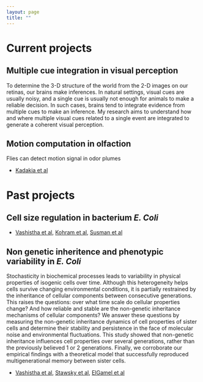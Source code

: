 ```yaml
---
layout: page
title: ""
---
```

# Current projects
## Multiple cue integration in visual perception
To determine the 3-D structure of the world from the 2-D images on our retinas, our brains make inferences. In natural settings, visual cues are usually noisy, and a single cue is usually not enough for animals to make a reliable decision. In such cases, brains tend to integrate evidence from multiple cues to make an inference.  My research aims to understand how and where multiple visual cues related to a single event are integrated to generate a coherent visual perception.  

## Motion computation in olfaction
Flies can detect motion signal in odor plumes

- [Kadakia et al](https://www.nature.com/articles/s41586-022-05423-4)
  
# Past projects

## Cell size regulation in bacterium _E. Coli_

- [Vashistha et al](https://www.nature.com/articles/s41467-023-41487-0), [Kohram et al](https://www.cell.com/current-biology/pdf/S0960-9822(20)31776-0.pdf), [Susman et al](https://www.pnas.org/doi/abs/10.1073/pnas.1615526115)


## Non genetic inheritence and phenotypic variability in _E. Coli_
Stochasticity in biochemical processes leads to variability in physical properties of isogenic cells over time. Although this heterogeneity helps cells survive changing environmental conditions, it is partially restrained by the inheritance of cellular components between consecutive generations. This raises the questions: over what time scale do cellular properties change? And how reliable and stable are the non-genetic inheritance mechanisms of cellular components? We answer these questions by measuring the non-genetic inheritance dynamics of cell properties of sister cells and determine their stability and persistence in the face of molecular noise and environmental fluctuations. This study showed that non-genetic inheritance influences cell properties over several generations, rather than the previously believed 1 or 2 generations. Finally, we corroborate our empirical findings  with a theoretical model that successfully reproduced multigenerational memory between sister cells.
- [Vashistha et al](https://elifesciences.org/articles/64779), [Stawsky et al](https://www.cell.com/iscience/pdf/S2589-0042(21)01648-5.pdf), [ElGamel et al](https://journals.aps.org/pre/abstract/10.1103/PhysRevE.108.L032401)
